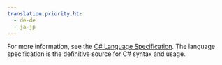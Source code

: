 ```yaml
---
translation.priority.ht: 
  - de-de
  - ja-jp
---
```

For more information, see the [C# Language Specification](../../vs140/C#-Language-Specification.md). The language specification is the definitive source for C# syntax and usage.